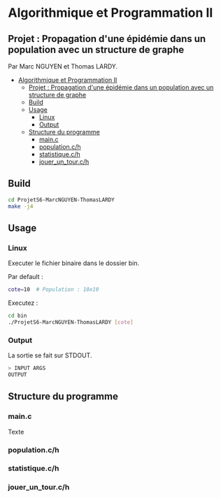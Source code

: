 # Algorithmique et Programmation II

## Projet : Propagation d'une épidémie dans un population avec un structure de graphe

Par Marc NGUYEN et Thomas LARDY.

- [Algorithmique et Programmation II](#algorithmique-et-programmation-ii)
  - [Projet : Propagation d'une épidémie dans un population avec un structure de graphe](#projet--propagation-dune-épidémie-dans-un-population-avec-un-structure-de-graphe)
  - [Build](#build)
  - [Usage](#usage)
    - [Linux](#linux)
    - [Output](#output)
  - [Structure du programme](#structure-du-programme)
    - [main.c](#mainc)
    - [population.c/h](#populationch)
    - [statistique.c/h](#statistiquech)
    - [jouer_un_tour.c/h](#jouer_un_tourch)

## Build

```bash
cd ProjetS6-MarcNGUYEN-ThomasLARDY
make -j4
```

## Usage

### Linux

Executer le fichier binaire dans le dossier bin.

Par default :

```bash
cote=10  # Population : 10x10
```

Executez :

```bash
cd bin
./ProjetS6-MarcNGUYEN-ThomasLARDY [cote]
```

### Output

La sortie se fait sur STDOUT.

```bash
> INPUT ARGS
OUTPUT
```

## Structure du programme

### main.c

Texte

### population.c/h

### statistique.c/h

### jouer_un_tour.c/h


